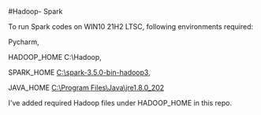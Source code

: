 #Hadoop- Spark

To run Spark codes on WIN10 21H2 LTSC, following environments required:

Pycharm,

HADOOP_HOME C:\Hadoop,

SPARK_HOME [C:\spark-3.5.0-bin-hadoop3](https://spark.apache.org/downloads.html),

JAVA_HOME [C:\Program Files\Java\jre1.8.0_202](https://www.oracle.com/tr/java/technologies/javase/javase8-archive-downloads.html)

I've added required Hadoop files under HADOOP_HOME in this repo.
